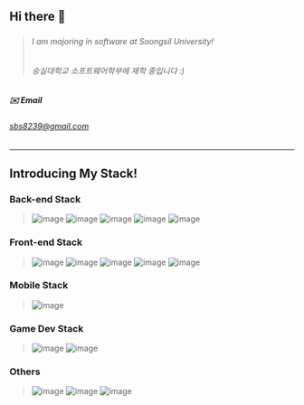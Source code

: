 ## Hi there 👋

###

> ###### I am majoring in software at Soongsil University!
> ###### 숭실대학교 소프트웨어학부에 재학 중입니다 :)


##### ✉️ Email
###### sbs8239@gmail.com


* * *
## Introducing My Stack!
<!--![Anurag's GitHub stats](https://github-readme-stats.vercel.app/api?username=shon5544&show_icons=true&theme=radical) -->


### Back-end Stack
> ![image](https://img.shields.io/badge/Java-4479A1?style=flat-square&logo=Java&logoColor=FF9E0F) ![image](https://img.shields.io/badge/Spring_boot-6DB33F?style=flat-square&logo=Spring-Boot&logoColor=white) ![image](https://img.shields.io/badge/JPA-68BC71?style=flat-square&logo=Server-Fault&logoColor=white) ![image](https://img.shields.io/badge/Spring_Data_JPA-68BC71?style=flat-square&logo=Server-Fault&logoColor=white) ![image](https://img.shields.io/badge/MySQL-4479A1?style=flat-square&logo=MySQL&logoColor=white)

### Front-end Stack
>![image](https://img.shields.io/badge/HTML5-E34F26?style=flat-square&logo=Html5&logoColor=black) ![image](https://img.shields.io/badge/CSS3-1572B6?style=flat-square&logo=css3&logoColor=black) ![image](https://img.shields.io/badge/Js-F7DF1E?style=flat-square&logo=JavaScript&logoColor=black) ![image](https://img.shields.io/badge/Ts-3178C6?style=flat-square&logo=TypeScript&logoColor=black) ![image](https://img.shields.io/badge/React-61DAFB?style=flat-square&logo=React&logoColor=black)

### Mobile Stack
> ![image](https://img.shields.io/badge/React_Native-61DAFB?style=flat-square&logo=React&logoColor=black)

### Game Dev Stack
> ![image](https://img.shields.io/badge/Unity-000000?style=flat-square&logo=Unity&logoColor=white) ![image](https://img.shields.io/badge/C_sharp-239120?style=flat-square&logo=CSharp&logoColor=white)

### Others
> ![image](https://img.shields.io/badge/C-A8B9CC?style=flat-square&logo=C&logoColor=white) ![image](https://img.shields.io/badge/Python-3776AB?style=flat-square&logo=Python&logoColor=white) ![image](https://img.shields.io/badge/Qt-41CD52?style=flat-square&logo=Qt&logoColor=white)



<!--
**shon5544/shon5544** is a ✨ _special_ ✨ repository because its `README.md` (this file) appears on your GitHub profile.

Here are some ideas to get you started:

- 🔭 I’m currently working on ...
- 🌱 I’m currently learning ...
- 👯 I’m looking to collaborate on ...
- 🤔 I’m looking for help with ...
- 💬 Ask me about ...
- 📫 How to reach me: ...
- 😄 Pronouns: ...
- ⚡ Fun fact: ...
-->
